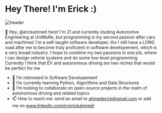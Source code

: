 # Hey There! I'm Erick :) #

![header](https://user-images.githubusercontent.com/74315338/143016052-2ae61256-fafc-49b1-ac9a-44e0153154ab.png)

👋 Hey, @erickahmed here! I'm 21 and currently studing Automotive Engineering at UniMoRe, but programming is my second passion after cars and machines!
I'm a self-taught software developer, tho I still have a LONG road after me to become truly proficient in software developement, which is a very broad industry.
I hope to combine my two passions in one job, where I can design vehicle systems and do some low-level programming.
Currently I think that EV and autonomous driving are two niches that would be perfect for me



- 👀 I’m interested in Software Developement
- 🌱 I’m currently learning Python, Algorithms and Data Structures
- 💞️ I’m looking to collaborate on open-source projects in the realm of autonomous driving and related topics
- 📫 How to reach me: send an email to ahmederick@gmail.com or add me on www.linkedin.com/in/erickahmed/

<!---
erickahmed/erickahmed is a ✨ special ✨ repository because its `README.md` (this file) appears on your GitHub profile.
You can click the Preview link to take a look at your changes.
--->
